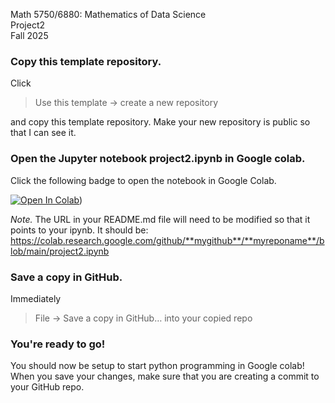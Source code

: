 Math 5750/6880: Mathematics of Data Science  
Project2  
Fall 2025

### Copy this template repository.

Click  
> Use this template → create a new repository 

and copy this template repository. Make your new repository is public so that I can see it.  


### Open the Jupyter notebook project2.ipynb in Google colab.
Click the following badge to open the notebook in Google Colab. 

[![Open In Colab](https://colab.research.google.com/assets/colab-badge.svg)](
https://colab.research.google.com/github/elainewong756/math-data-science-course-Project2/blob/main/project2.ipynb#scrollTo=MRB_nw21fI24))

*Note.* The URL in your README.md file will need to be modified so that it points to your ipynb. It should be:  
https://colab.research.google.com/github/**mygithub**/**myreponame**/blob/main/project2.ipynb


### Save a copy in GitHub.
Immediately 
> File → Save a copy in GitHub… into your copied repo



### You're ready to go! 
You should now be setup to start python programming in Google colab! When you save your changes, make sure that you are creating a commit to your GitHub repo. 

